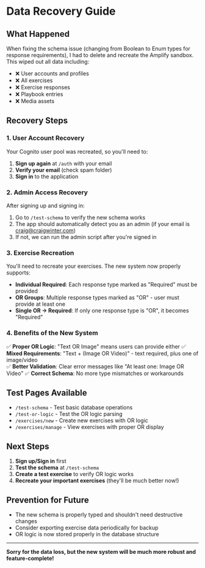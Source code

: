# Data Recovery Guide

## What Happened
When fixing the schema issue (changing from Boolean to Enum types for response requirements), I had to delete and recreate the Amplify sandbox. This wiped out all data including:

- ❌ User accounts and profiles
- ❌ All exercises 
- ❌ Exercise responses
- ❌ Playbook entries
- ❌ Media assets

## Recovery Steps

### 1. **User Account Recovery**
Your Cognito user pool was recreated, so you'll need to:

1. **Sign up again** at `/auth` with your email
2. **Verify your email** (check spam folder)
3. **Sign in** to the application

### 2. **Admin Access Recovery**
After signing up and signing in:

1. Go to `/test-schema` to verify the new schema works
2. The app should automatically detect you as an admin (if your email is craig@craigwinter.com)
3. If not, we can run the admin script after you're signed in

### 3. **Exercise Recreation**
You'll need to recreate your exercises. The new system now properly supports:

- **Individual Required**: Each response type marked as "Required" must be provided
- **OR Groups**: Multiple response types marked as "OR" - user must provide at least one
- **Single OR → Required**: If only one response type is "OR", it becomes "Required"

### 4. **Benefits of the New System**
✅ **Proper OR Logic**: "Text OR Image" means users can provide either
✅ **Mixed Requirements**: "Text + (Image OR Video)" - text required, plus one of image/video  
✅ **Better Validation**: Clear error messages like "At least one: Image OR Video"
✅ **Correct Schema**: No more type mismatches or workarounds

## Test Pages Available

- `/test-schema` - Test basic database operations
- `/test-or-logic` - Test the OR logic parsing
- `/exercises/new` - Create new exercises with OR logic
- `/exercises/manage` - View exercises with proper OR display

## Next Steps

1. **Sign up/Sign in** first
2. **Test the schema** at `/test-schema`
3. **Create a test exercise** to verify OR logic works
4. **Recreate your important exercises** (they'll be much better now!)

## Prevention for Future

- The new schema is properly typed and shouldn't need destructive changes
- Consider exporting exercise data periodically for backup
- OR logic is now stored properly in the database structure

---

**Sorry for the data loss, but the new system will be much more robust and feature-complete!** 
